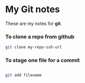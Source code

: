 # My Git notes

These are my notes for **git**.

### To clone a repo from github

```bash
git clone my-repo-ssh-url
```

### To stage one file for a commit

```bash

git add filename

```

